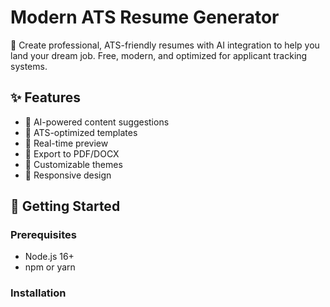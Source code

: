 # Modern ATS Resume Generator

🚀 Create professional, ATS-friendly resumes with AI integration to help you land your dream job. Free, modern, and optimized for applicant tracking systems.

## ✨ Features

- 📝 AI-powered content suggestions
- 🎯 ATS-optimized templates
- 🔄 Real-time preview
- 💾 Export to PDF/DOCX
- 🎨 Customizable themes
- 📱 Responsive design

## 🚀 Getting Started

### Prerequisites
- Node.js 16+
- npm or yarn

### Installation
